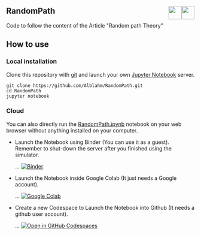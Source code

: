 ## RandomPath <a href="https://github.com/Alblahm/RandomPath/blob/master/README.es.md"><img src="https://github.com/Alblahm/Voice-Controled-Acuarium/blob/master/img/Flag_of_Spain.png" align="right" hspace="0" vspace="0" width="35px"></a> <a href="https://github.com/Alblahm/RandomPath/blob/master/README.md"><img src="https://github.com/Alblahm/Voice-Controled-Acuarium/blob/master/img/Flag_of_Union.png" align="right" hspace="0" vspace="0" width="35px"></a>

Code to follow the content of the Article "Random path Theory"

## How to use

### Local installation
Clone this repository with [git](https://git-scm.com/) and launch your own [Jupyter Notebook](https://jupyter.org/) server.
```
git clone https://github.com/Alblahm/RandomPath.git
cd RandomPath
jupyter notebook
```
### Cloud
You can also directly run the [RandomPath.ipynb](notebooks/RandomPath.ipynb) notebook on your web browser without anything installed on your computer.
  * Launch the Notebook using Binder (You can use it as a guest). Remember to shut-down the server after you finished using the simulator.

    ... [![Binder](https://mybinder.org/badge_logo.svg)](https://mybinder.org/v2/gh/Alblahm/RandomPath/notebooks/HEAD?labpath=RandomPath.ipynb)
  * Launch the Notebook inside Google Colab (It just needs a Google account).

    ... [![Google Colab](https://colab.research.google.com/assets/colab-badge.svg)](https://colab.research.google.com/github/Alblahm/RandomPath/notebooks/blob/master/RandomPath.ipynb)
  * Create a new Codespace to Launch the Notebook into Github (It needs a github user account).

    ... [![Open in GitHub Codespaces](https://github.com/codespaces/badge.svg)](https://github.com/codespaces/new?hide_repo_select=true&ref=main&repo=Alblahm/RandomPath&machine=basicLinux32gb&location=WestEurope)



